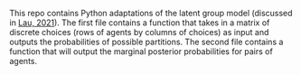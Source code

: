 This repo contains Python adaptations of the latent group model (discussed in [Lau, 2021](https://royalsocietypublishing.org/doi/10.1098/rstb.2020.0136)). The first file contains a function that takes in a matrix of discrete choices (rows of agents by columns of choices) as input and outputs the probabilities of possible partitions. The second file contains a function that will output the marginal posterior probabilities for pairs of agents.
